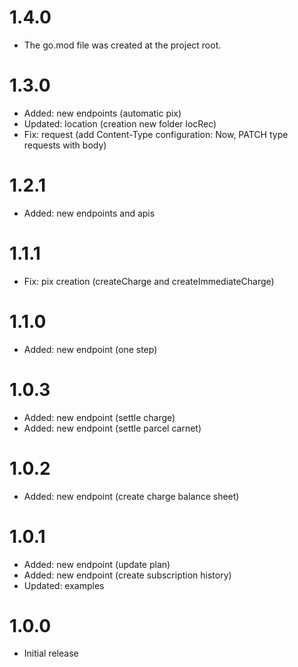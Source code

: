 # 1.4.0

 - The go.mod file was created at the project root.

# 1.3.0

- Added: new endpoints (automatic pix)
- Updated: location (creation new folder locRec)
- Fix: request (add Content-Type configuration: Now, PATCH type requests with body)

# 1.2.1

- Added: new endpoints and apis

# 1.1.1

- Fix: pix creation (createCharge and createImmediateCharge)

# 1.1.0

- Added: new endpoint (one step)

# 1.0.3

- Added: new endpoint (settle charge)
- Added: new endpoint (settle parcel carnet)

# 1.0.2

- Added: new endpoint (create charge balance sheet)

# 1.0.1

- Added: new endpoint (update plan)
- Added: new endpoint (create subscription history)
- Updated: examples

# 1.0.0

- Initial release
